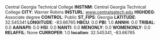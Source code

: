 
Central Georgia Technical College
**INSTNM**: Central Georgia Technical College
**CITY**: Warner Robins
**INSTURL**: www.centralgatech.edu
**HIGHDEG**: Associate degree
**CONTROL**: Public
**ST_FIPS**: Georgia
**LATITUDE**: 32.545341
**LONGITUDE**: -83.66765
**HBCU**: 0.0
**PBI**: 1.0
**ANNHI**: 0.0
**TRIBAL**: 0.0
**AANAPII**: 0.0
**HSI**: 0.0
**NANTI**: 0.0
**MENONLY**: 0.0
**WOMENONLY**: 0.0
**RELAFFIL**: None
**CURROPER**: 1.0
**location**: 32.545341, -83.66765